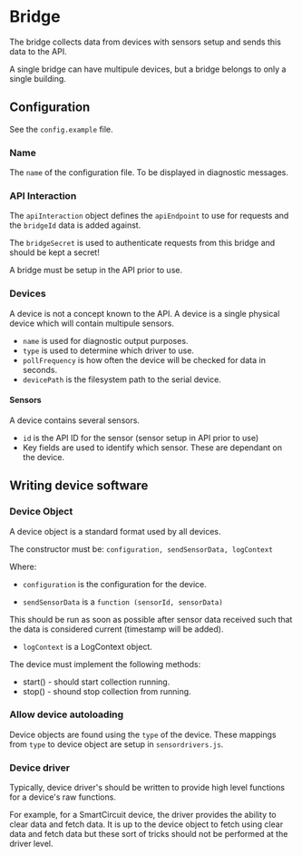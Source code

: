 # Bridge

The bridge collects data from devices with sensors setup and sends this data to the API.

A single bridge can have multipule devices, but a bridge belongs to only a single building.

## Configuration

See the ``config.example`` file.

### Name
The ``name`` of the configuration file. To be displayed in diagnostic messages.

### API Interaction
The ``apiInteraction`` object defines the ``apiEndpoint`` to use for requests and the ``bridgeId`` data is added against.

The ``bridgeSecret`` is used to authenticate requests from this bridge and should be kept a secret!

A bridge must be setup in the API prior to use.

### Devices
A device is not a concept known to the API. A device is a single physical device which will contain multipule sensors.

- ``name`` is used for diagnostic output purposes.
- ``type`` is used to determine which driver to use.
- ``pollFrequency`` is how often the device will be checked for data in seconds.
- ``devicePath`` is the filesystem path to the serial device.

#### Sensors
A device contains several sensors.

- ``id`` is the API ID for the sensor (sensor setup in API prior to use)
- Key fields are used to identify which sensor. These are dependant on the device.

## Writing device software
### Device Object
A device object is a standard format used by all devices.

The constructor must be:
``configuration, sendSensorData, logContext``

Where:
- ``configuration`` is the configuration for the device.

- ``sendSensorData`` is a ``function (sensorId, sensorData)``

This should be run as soon as possible after sensor data received such that the data is considered current (timestamp will be added).
 
- ``logContext`` is a LogContext object.

The device must implement the following methods:

- start() - should start collection running.
- stop() - shound stop collection from running.
 
### Allow device autoloading
Device objects are found using the ``type`` of the device. These mappings from ``type`` to device object are setup in ``sensordrivers.js``.

### Device driver
Typically, device driver's should be written to provide high level functions for a device's raw functions.

For example, for a SmartCircuit device, the driver provides the ability to clear data and fetch data. It is up to the device object to fetch using clear data and fetch data but these sort of tricks should not be performed at the driver level.